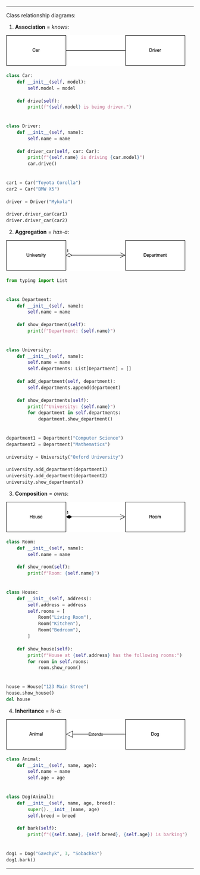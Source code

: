 - - -
Class relationship diagrams:
1. __Association__ = _knows_:

![association](/images/class_interactions/association.png)

```python
class Car:
    def __init__(self, model):
        self.model = model

    def drive(self):
        print(f"{self.model} is being driven.")


class Driver:
    def __init__(self, name):
        self.name = name

    def driver_car(self, car: Car):
        print(f"{self.name} is driving {car.model}")
        car.drive()


car1 = Car("Toyota Corolla")
car2 = Car("BMW X5")

driver = Driver("Mykola")

driver.driver_car(car1)
driver.driver_car(car2)
```
2. __Aggregation__ = _has-a_:

![aggregation](/images/class_interactions/aggregation.png)

```python
from typing import List


class Department:
    def __init__(self, name):
        self.name = name

    def show_department(self):
        print(f"Department: {self.name}")


class University:
    def __init__(self, name):
        self.name = name
        self.departments: List[Department] = []

    def add_department(self, department):
        self.departments.append(department)

    def show_departments(self):
        print(f"University: {self.name}")
        for department in self.departments:
            department.show_department()


department1 = Department("Computer Science")
department2 = Department("Mathematics")

university = University("Oxford University")

university.add_department(department1)
university.add_department(department2)
university.show_departments()
```
3. __Composition__ = _owns_:

![composition](/images/class_interactions/composition.png)

```python
class Room:
    def __init__(self, name):
        self.name = name

    def show_room(self):
        print(f"Room: {self.name}")


class House:
    def __init__(self, address):
        self.address = address
        self.rooms = [
            Room("Living Room"),
            Room("Kitchen"),
            Room("Bedroom"),
        ]

    def show_house(self):
        print(f"House at {self.address} has the following rooms:")
        for room in self.rooms:
            room.show_room()


house = House("123 Main Stree")
house.show_house()
del house
```
4. __Inheritance__ = _is-a_:

![inheritance](/images/class_interactions/inheritance.png)

```python
class Animal:
    def __init__(self, name, age):
        self.name = name
        self.age = age


class Dog(Animal):
    def __init__(self, name, age, breed):
        super().__init__(name, age)
        self.breed = breed

    def bark(self):
        print(f"({self.name}, {self.breed}, {self.age}) is barking")


dog1 = Dog("Gavchyk", 3, "Sobachka")
dog1.bark()
```
- - -
